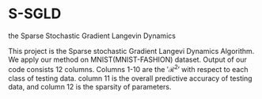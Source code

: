 # S-SGLD
the Sparse Stochastic Gradient Langevin Dynamics 

This project is the Sparse stochastic Gradient Langevi Dynamics Algorithm.  
We apply our method on MNIST(MNIST-FASHION) dataset.
Output of our code consists 12 columns. Columns 1-10  are the $'\mathcal{R}^2'$ with respect to each class of testing data. column 11 is the overall predictive accuracy of testing data, and column 12 is the sparsity of parameters.
